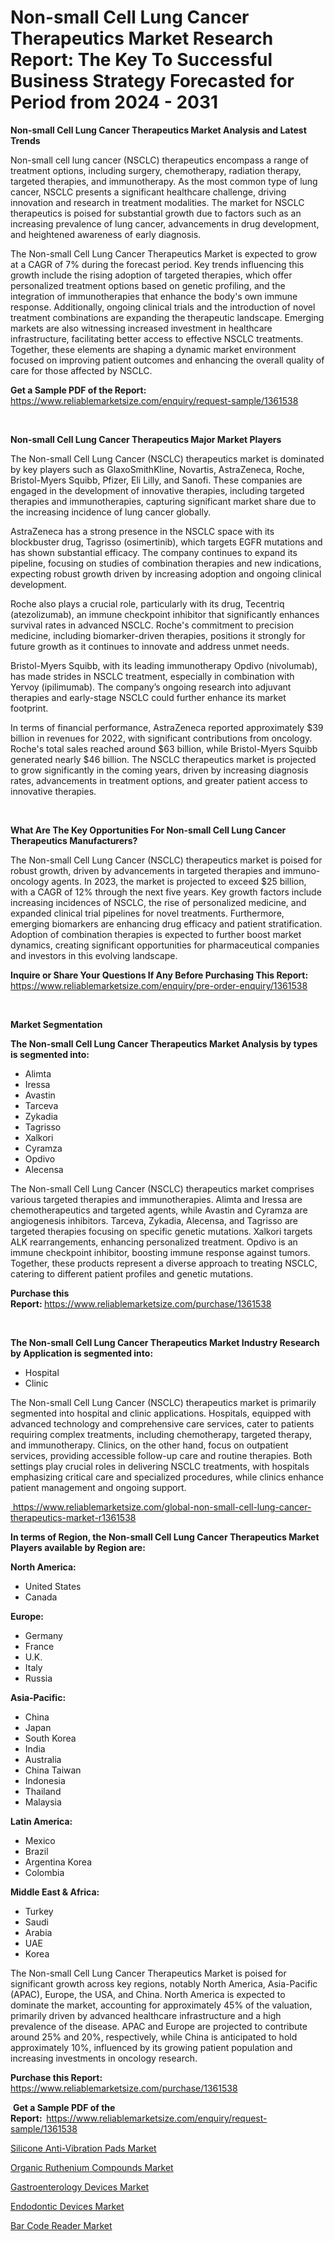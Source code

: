 <p><h1>Non-small Cell Lung Cancer Therapeutics Market Research Report: The Key To Successful Business Strategy Forecasted for Period from 2024 - 2031</h1></p><p><strong>Non-small Cell Lung Cancer Therapeutics Market Analysis and Latest Trends</strong></p>
<p><p>Non-small cell lung cancer (NSCLC) therapeutics encompass a range of treatment options, including surgery, chemotherapy, radiation therapy, targeted therapies, and immunotherapy. As the most common type of lung cancer, NSCLC presents a significant healthcare challenge, driving innovation and research in treatment modalities. The market for NSCLC therapeutics is poised for substantial growth due to factors such as an increasing prevalence of lung cancer, advancements in drug development, and heightened awareness of early diagnosis.</p><p>The Non-small Cell Lung Cancer Therapeutics Market is expected to grow at a CAGR of 7% during the forecast period. Key trends influencing this growth include the rising adoption of targeted therapies, which offer personalized treatment options based on genetic profiling, and the integration of immunotherapies that enhance the body's own immune response. Additionally, ongoing clinical trials and the introduction of novel treatment combinations are expanding the therapeutic landscape. Emerging markets are also witnessing increased investment in healthcare infrastructure, facilitating better access to effective NSCLC treatments. Together, these elements are shaping a dynamic market environment focused on improving patient outcomes and enhancing the overall quality of care for those affected by NSCLC.</p></p>
<p><strong>Get a Sample PDF of the Report:&nbsp;</strong> <a href="https://www.reliablemarketsize.com/enquiry/request-sample/1361538">https://www.reliablemarketsize.com/enquiry/request-sample/1361538</a></p>
<p>&nbsp;</p>
<p><strong>Non-small Cell Lung Cancer Therapeutics Major Market Players</strong></p>
<p><p>The Non-small Cell Lung Cancer (NSCLC) therapeutics market is dominated by key players such as GlaxoSmithKline, Novartis, AstraZeneca, Roche, Bristol-Myers Squibb, Pfizer, Eli Lilly, and Sanofi. These companies are engaged in the development of innovative therapies, including targeted therapies and immunotherapies, capturing significant market share due to the increasing incidence of lung cancer globally.</p><p>AstraZeneca has a strong presence in the NSCLC space with its blockbuster drug, Tagrisso (osimertinib), which targets EGFR mutations and has shown substantial efficacy. The company continues to expand its pipeline, focusing on studies of combination therapies and new indications, expecting robust growth driven by increasing adoption and ongoing clinical development.</p><p>Roche also plays a crucial role, particularly with its drug, Tecentriq (atezolizumab), an immune checkpoint inhibitor that significantly enhances survival rates in advanced NSCLC. Roche's commitment to precision medicine, including biomarker-driven therapies, positions it strongly for future growth as it continues to innovate and address unmet needs.</p><p>Bristol-Myers Squibb, with its leading immunotherapy Opdivo (nivolumab), has made strides in NSCLC treatment, especially in combination with Yervoy (ipilimumab). The company’s ongoing research into adjuvant therapies and early-stage NSCLC could further enhance its market footprint.</p><p>In terms of financial performance, AstraZeneca reported approximately $39 billion in revenues for 2022, with significant contributions from oncology. Roche's total sales reached around $63 billion, while Bristol-Myers Squibb generated nearly $46 billion. The NSCLC therapeutics market is projected to grow significantly in the coming years, driven by increasing diagnosis rates, advancements in treatment options, and greater patient access to innovative therapies.</p></p>
<p>&nbsp;</p>
<p><strong>What Are The Key Opportunities For Non-small Cell Lung Cancer Therapeutics Manufacturers?</strong></p>
<p><p>The Non-small Cell Lung Cancer (NSCLC) therapeutics market is poised for robust growth, driven by advancements in targeted therapies and immuno-oncology agents. In 2023, the market is projected to exceed $25 billion, with a CAGR of 12% through the next five years. Key growth factors include increasing incidences of NSCLC, the rise of personalized medicine, and expanded clinical trial pipelines for novel treatments. Furthermore, emerging biomarkers are enhancing drug efficacy and patient stratification. Adoption of combination therapies is expected to further boost market dynamics, creating significant opportunities for pharmaceutical companies and investors in this evolving landscape.</p></p>
<p><strong>Inquire or Share Your Questions If Any Before Purchasing This Report:</strong> <a href="https://www.reliablemarketsize.com/enquiry/pre-order-enquiry/1361538">https://www.reliablemarketsize.com/enquiry/pre-order-enquiry/1361538</a></p>
<p>&nbsp;</p>
<p><strong>Market Segmentation</strong></p>
<p><strong>The Non-small Cell Lung Cancer Therapeutics Market Analysis by types is segmented into:</strong></p>
<p><ul><li>Alimta</li><li>Iressa</li><li>Avastin</li><li>Tarceva</li><li>Zykadia</li><li>Tagrisso</li><li>Xalkori</li><li>Cyramza</li><li>Opdivo</li><li>Alecensa</li></ul></p>
<p><p>The Non-small Cell Lung Cancer (NSCLC) therapeutics market comprises various targeted therapies and immunotherapies. Alimta and Iressa are chemotherapeutics and targeted agents, while Avastin and Cyramza are angiogenesis inhibitors. Tarceva, Zykadia, Alecensa, and Tagrisso are targeted therapies focusing on specific genetic mutations. Xalkori targets ALK rearrangements, enhancing personalized treatment. Opdivo is an immune checkpoint inhibitor, boosting immune response against tumors. Together, these products represent a diverse approach to treating NSCLC, catering to different patient profiles and genetic mutations.</p></p>
<p><strong>Purchase this Report:&nbsp;</strong><a href="https://www.reliablemarketsize.com/purchase/1361538">https://www.reliablemarketsize.com/purchase/1361538</a></p>
<p>&nbsp;</p>
<p><strong>The Non-small Cell Lung Cancer Therapeutics Market Industry Research by Application is segmented into:</strong></p>
<p><ul><li>Hospital</li><li>Clinic</li></ul></p>
<p><p>The Non-small Cell Lung Cancer (NSCLC) therapeutics market is primarily segmented into hospital and clinic applications. Hospitals, equipped with advanced technology and comprehensive care services, cater to patients requiring complex treatments, including chemotherapy, targeted therapy, and immunotherapy. Clinics, on the other hand, focus on outpatient services, providing accessible follow-up care and routine therapies. Both settings play crucial roles in delivering NSCLC treatments, with hospitals emphasizing critical care and specialized procedures, while clinics enhance patient management and ongoing support.</p></p>
<p><a href="https://www.reliablemarketsize.com/global-non-small-cell-lung-cancer-therapeutics-market-r1361538">&nbsp;https://www.reliablemarketsize.com/global-non-small-cell-lung-cancer-therapeutics-market-r1361538</a></p>
<p><strong>In terms of Region, the Non-small Cell Lung Cancer Therapeutics Market Players available by Region are:</strong></p>
<p>
    <p> <strong> North America: </strong>
        <ul>
            <li>United States</li>
            <li>Canada</li>
        </ul>
        </p> 
    <p> <strong> Europe: </strong>
        <ul>
            <li>Germany</li>
            <li>France</li>
            <li>U.K.</li>
            <li>Italy</li>
            <li>Russia</li>
        </ul>
        </p> 
    <p> <strong> Asia-Pacific: </strong>
        <ul>
            <li>China</li>
            <li>Japan</li>
            <li>South Korea</li>
            <li>India</li>
            <li>Australia</li>
            <li>China Taiwan</li>
            <li>Indonesia</li>
            <li>Thailand</li>
            <li>Malaysia</li>
        </ul>
        </p> 
    <p> <strong> Latin America: </strong>
        <ul>
            <li>Mexico</li>
            <li>Brazil</li>
            <li>Argentina Korea</li>
            <li>Colombia</li>
        </ul>
        </p> 
    <p> <strong> Middle East & Africa: </strong>
        <ul>
            <li>Turkey</li>
            <li>Saudi</li>
            <li>Arabia</li>
            <li>UAE</li>
            <li>Korea</li>
        </ul>
    </p>
    </p>
<p><p>The Non-small Cell Lung Cancer Therapeutics Market is poised for significant growth across key regions, notably North America, Asia-Pacific (APAC), Europe, the USA, and China. North America is expected to dominate the market, accounting for approximately 45% of the valuation, primarily driven by advanced healthcare infrastructure and a high prevalence of the disease. APAC and Europe are projected to contribute around 25% and 20%, respectively, while China is anticipated to hold approximately 10%, influenced by its growing patient population and increasing investments in oncology research.</p></p>
<p><strong>Purchase this Report: </strong><a href="https://www.reliablemarketsize.com/purchase/1361538">https://www.reliablemarketsize.com/purchase/1361538</a></p>
<p>&nbsp;<strong>Get a Sample PDF of the Report:&nbsp;&nbsp;</strong><a href="https://www.reliablemarketsize.com/enquiry/request-sample/1361538">https://www.reliablemarketsize.com/enquiry/request-sample/1361538</a></p>
<p><strong></strong></p>
<p><p><a href="https://issuu.com/reportprime-2/docs/silicone-anti-vibration-pads-market_de02779409c45b">Silicone Anti-Vibration Pads Market</a></p><p><a href="https://issuu.com/reportprime-2/docs/organic-ruthenium-compounds-market-_c4f327007231d2">Organic Ruthenium Compounds Market</a></p><p><a href="https://www.linkedin.com/pulse/mapping-gastroenterology-devices-market-trends-challenges-breakthroughs-evaqc?trackingId=82XV%2Fiz7QHKxejVvq53iWw%3D%3D">Gastroenterology Devices Market</a></p><p><a href="https://www.linkedin.com/pulse/endodontic-devices-market-outlook-complete-industry-analysis-s0fcc?trackingId=HANBqIvGQO23xj%2BxTOxSwQ%3D%3D">Endodontic Devices Market</a></p><p><a href="https://www.linkedin.com/pulse/mapping-bar-code-reader-market-trends-challenges-breakthroughs-wfmpc?trackingId=qDQ5SapGSnKqQNRhRT%2BHng%3D%3D">Bar Code Reader Market</a></p></p>